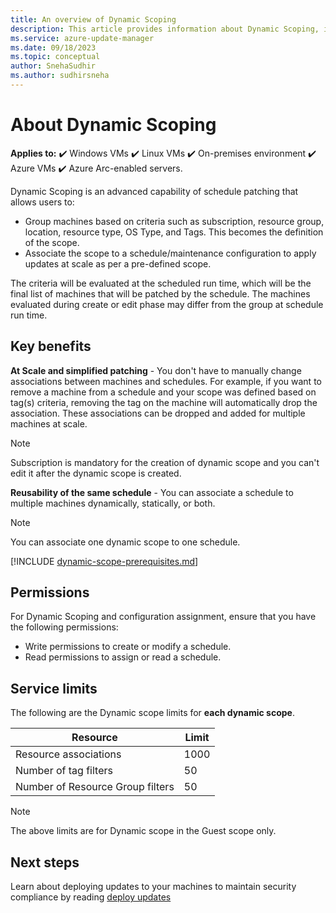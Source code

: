```yaml
---
title: An overview of Dynamic Scoping 
description: This article provides information about Dynamic Scoping, its purpose and advantages.
ms.service: azure-update-manager
ms.date: 09/18/2023
ms.topic: conceptual
author: SnehaSudhir 
ms.author: sudhirsneha
---
```


# About Dynamic Scoping

**Applies to:** :heavy_check_mark: Windows VMs :heavy_check_mark: Linux VMs :heavy_check_mark: On-premises environment :heavy_check_mark: Azure VMs :heavy_check_mark: Azure Arc-enabled servers.

Dynamic Scoping is an advanced capability of schedule patching that allows users to: 

- Group machines based on criteria such as subscription, resource group, location, resource type, OS Type, and Tags. This becomes the definition of the scope. 
- Associate the scope to a schedule/maintenance configuration to apply updates at scale as per a pre-defined scope. 

The criteria will be evaluated at the scheduled run time, which will be the final list of machines that will be patched by the schedule. The machines evaluated during create or edit phase may differ from the group at schedule run time. 

## Key benefits

**At Scale and simplified patching** - You don't have to manually change associations between machines and schedules. For example, if you want to remove a machine from a schedule and your scope was defined based on tag(s) criteria, removing the tag on the machine will automatically drop the association. These associations can be dropped and added for multiple machines at scale.
  > [!NOTE]
  > Subscription is mandatory for the creation of dynamic scope and you can't edit it after the dynamic scope is created.

**Reusability of the same schedule** - You can associate a schedule to multiple machines dynamically, statically, or both. 
  > [!NOTE]
  > You can associate one dynamic scope to one schedule.


[!INCLUDE [dynamic-scope-prerequisites.md](includes/dynamic-scope-prerequisites.md)]

## Permissions

For Dynamic Scoping and configuration assignment, ensure that you have the following permissions:

- Write permissions to create or modify a schedule.
- Read permissions to assign or read a schedule.

## Service limits

The following are the Dynamic scope limits for **each dynamic scope**.

| Resource    | Limit          |
|----------|----------------------------|
| Resource associations     | 1000  |
| Number of tag filters | 50 |
| Number of Resource Group filters    | 50 |

> [!NOTE]
> The above limits are for Dynamic scope in the Guest scope only.

## Next steps

 Learn about deploying updates to your machines to maintain security compliance by reading [deploy updates](deploy-updates.md)